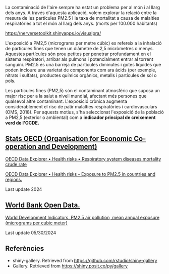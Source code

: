 La contaminació de l'aire sempre ha estat un problema per al món i al llarg dels anys. A través d'aquesta aplicació, volem explorar la relació entre la mesura de les partícules PM2.5 i la taxa de mortalitat a causa de malalties respiratòries a tot el món al llarg dels anys. (morts per 100.000 habitants) 

https://nerversetoolkit.shinyapps.io/visualpra/

L'exposició a PM2,5 (micrograms per metre cúbic) es refereix a la inhalació de partícules fines que tenen un diàmetre de 2,5 micròmetres o menys. Aquestes partícules són prou petites per penetrar profundament en el sistema respiratori, arribar als pulmons i potencialment entrar al torrent sanguini. PM2.5 és una barreja de partícules diminutes i gotes líquides que poden incloure una varietat de components com ara àcids (per exemple, nitrats i sulfats), productes químics orgànics, metalls i partícules de sòl o pols.

Les partícules fines (PM2,5) són el contaminant atmosfèric que suposa un major risc per a la salut a nivell mundial, afectant més persones que qualsevol altre contaminant. L'exposició crònica augmenta considerablement el risc de patir malalties respiratòries i cardiovasculars (OMS, 2018). Per aquests motius, s'ha seleccionat l'exposició de la població a PM2,5 (exterior o ambiental) com a **indicador principal de creixement verd de l'OCDE.**


## [Stats OECD (Organisation for Economic Co-operation and Development)](https://data-explorer.oecd.org)

[OECD Data Explorer • Health risks • Respiratory system diseases mortality crude rate](https://stats.oecd.org/Index.aspx?DataSetCode=EXP_PM2_5#)

[OECD Data Explorer • Health risks - Exposure to PM2.5 in countries and regions.](https://stats.oecd.org/Index.aspx?DataSetCode=EXP_PM2_5#)

Last update 2024


## [World Bank Open Data.](https://data.worldbank.org)


[World Development Indicators. PM2.5 air pollution, mean annual exposure (micrograms per cubic meter)](https://data.worldbank.org/indicator/EN.ATM.PM25.MC.M3?end=2019&start=2019&view=bar)

Last update 05/30/2024


## Referències

- shiny-gallery. Retrieved from https://github.com/rstudio/shiny-gallery
- Gallery. Retrieved from https://shiny.posit.co/py/gallery
  
